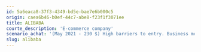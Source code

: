 ```yaml
---
id: 5a6eaca8-37f3-4349-bd5e-bae7e6b000c5
origin: caea6b46-b0ef-44c7-abe8-f23f1f3071ee
title: ALIBABA
courte_description: 'E-commerce company'
scenario_achat: '(May 2021 - 230 $) High barriers to entry. Business model requiring few assets. Strong network effect. Dominant position. Growth still possible in China and internationally. Potential growth in the cloud and local initiatives segments. Excellent balance sheet with nearly $20 in net cash. High cash flow. Attractive valuation at less than 20 times forward earnings. The data below is expressed in Renminbi (RMB).'
slug: alibaba
---
```

